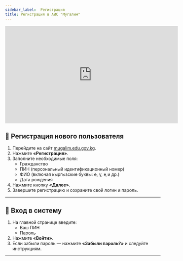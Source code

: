 ```yaml
---
sidebar_label:  Регистрация 
title: Регистрация в АИС "Мугалим"
---
```

<iframe 
  width="560" 
  height="315" 
  src="https://www.youtube.com/embed/N2tmJSuCA7c?si=NcWEVXdWocI_5_AL" 
  title="YouTube video player" 
  frameborder="0" 
  allow="accelerometer; autoplay; clipboard-write; encrypted-media; gyroscope; picture-in-picture; web-share" 
  allowfullscreen>
</iframe>

## 🧾 Регистрация нового пользователя

1. Перейдите на сайт [mugalim.edu.gov.kg](https://mugalim.edu.gov.kg).
2. Нажмите **«Регистрация»**.
3. Заполните необходимые поля:
   - Гражданство
   - ПИН (персональный идентификационный номер)
   - ФИО (включая кыргызские буквы: ө, ү, ң и др.)
   - Дата рождения
4. Нажмите кнопку **«Далее»**.
5. Завершите регистрацию и сохраните свой логин и пароль.

---

## 🔐 Вход в систему

1. На главной странице введите:
   - Ваш ПИН
   - Пароль
2. Нажмите **«Войти»**.
3. Если забыли пароль — нажмите **«Забыли пароль?»** и следуйте инструкциям.

---